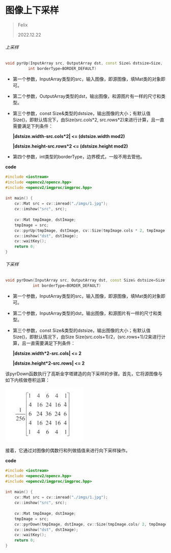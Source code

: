 # 图像上下采样

> Felix
>
> 2022.12.22



###### 上采样

```c++
void pyrUp(InputArray src, OutputArray dst, const Size& dstsize=Size, 
          int borderType=BORDER_DEFAULT)
```

- 第一个参数，InputArray类型的src，输入图像，即源图像，填Mat类的对象即可。

- 第二个参数，OutputArray类型的dst，输出图像，和源图片有一样的尺寸和类型。

- 第三个参数，const Size&类型的dstsize，输出图像的大小；有默认值Size()，即默认情况下，由Size(src.cols\*2, src.rows\*2)来进行计算，且一直需要满足下列条件：

  **|dstsize.width-src.cols*2| <= (dstsize.width mod2)**

  **|dstsize.height-src.rows*2 <= (dstsize.height mod2)**

- 第四个参数，int类型的borderType，边界模式，一般不用去管他。

**code**

```c++
#include <iostream>
#include <opencv2/opencv.hpp>
#include <opencv2/imgproc/imgproc.hpp>

int main() {
	cv::Mat src = cv::imread("./imgs/1.jpg");
	cv::imshow("src", src);

	cv::Mat tmpImage, dstImage;
	tmpImage = src;
	cv::pyrUp(tmpImage, dstImage, cv::Size(tmpImage.cols * 2, tmpImage.rows * 2));
	cv::imshow("dst", dstImage);
	cv::waitKey();
	return 0;
}
```





###### 下采样

```c++
void pyrDown(InputArray src, OutputArray dst, const Size& dstsize=Size(), 
            int borderType=BORDER_DEFAULT)
```

- 第一个参数，InputArray类型的src，输入图像，即源图像，填Mat类的对象即可。

- 第二个参数，InputArray类型的dst，输出图像，和源图片有一样的尺寸和类型。

- 第三个参数，const Size&类型的dstsize，输出图像的大小；有默认值Size()，即默认情况下，由Size Size(src.cols+1)/2，(src.rows+1)/2来进行计算，且一直需要满足下列条件：

  **|dstsize.width*2-src.cols| <= 2**

  **|dstsize.height*2-src.rows| <= 2**

该pyrDown函数执行了高斯金字塔建造的向下采样的步骤。首先，它将源图像与如下内核做卷积运算：

![](./imgs/12.jpg)

接着，它通过对图像的偶数行和列做插值来进行向下采样操作。

**code**

```c++
#include <iostream>
#include <opencv2/opencv.hpp>
#include <opencv2/imgproc/imgproc.hpp>

int main() {
	cv::Mat src = cv::imread("./imgs/1.jpg");
	cv::imshow("src", src);

	cv::Mat tmpImage, dstImage;
	tmpImage = src;
	cv::pyrDown(tmpImage, dstImage, cv::Size(tmpImage.cols/ 2, tmpImage.rows / 2));
	cv::imshow("dst", dstImage);
	cv::waitKey();
	return 0;
}
```

